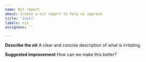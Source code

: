 ```yaml
---
name: Nit report
about: Create a nit report to help us improve
title: '[nit]'
labels: nit
assignees: ''

---
```


**Describe the nit**
A clear and concise description of what is irritating.

**Suggested improvement**
How can we make this better?
